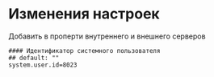 # Изменения настроек
Добавить в проперти внутреннего и внешнего серверов
``` properties
#### Идентификатор системного пользователя
## default: ""
system.user.id=8023
```
